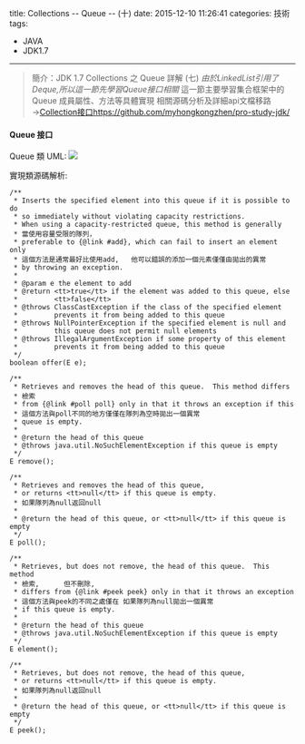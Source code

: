 title: Collections -- Queue -- (十)
date: 2015-12-10 11:26:41
categories: 技術
tags: 
- JAVA
- JDK1.7
---
> 簡介：JDK 1.7 Collections 之 Queue 詳解 (七) 
> _由於LinkedList引用了Deque,所以這一節先學習Queue接口相關_
> 這一節主要學習集合框架中的 Queue 成員屬性、方法等具體實現
> 相關源碼分析及詳細api文檔移路→[Collection接口https://github.com/myhongkongzhen/pro-study-jdk/](https://github.com/myhongkongzhen/pro-study-jdk/tree/master/src/main/java/z/z/w/jdk/collections)

<!--more-->  

#### Queue 接口
Queue 類 UML:
<img src="/images/JDK/Collections/Collection-Queue.png"  />

實現類源碼解析:
```
/**
 * Inserts the specified element into this queue if it is possible to do
 * so immediately without violating capacity restrictions.
 * When using a capacity-restricted queue, this method is generally
 * 當使用容量受限的隊列，
 * preferable to {@link #add}, which can fail to insert an element only
 * 這個方法是通常最好比使用add,   他可以錯誤的添加一個元素僅僅由拋出的異常
 * by throwing an exception.
 *
 * @param e the element to add
 * @return <tt>true</tt> if the element was added to this queue, else
 *         <tt>false</tt>
 * @throws ClassCastException if the class of the specified element
 *         prevents it from being added to this queue
 * @throws NullPointerException if the specified element is null and
 *         this queue does not permit null elements
 * @throws IllegalArgumentException if some property of this element
 *         prevents it from being added to this queue
 */
boolean offer(E e);

/**
 * Retrieves and removes the head of this queue.  This method differs
 * 檢索
 * from {@link #poll poll} only in that it throws an exception if this
 * 這個方法與poll不同的地方僅僅在隊列為空時拋出一個異常
 * queue is empty.
 *
 * @return the head of this queue
 * @throws java.util.NoSuchElementException if this queue is empty
 */
E remove();

/**
 * Retrieves and removes the head of this queue,
 * or returns <tt>null</tt> if this queue is empty.
 * 如果隊列為null返回null
 *
 * @return the head of this queue, or <tt>null</tt> if this queue is empty
 */
E poll();

/**
 * Retrieves, but does not remove, the head of this queue.  This method
 * 檢索,      但不刪除,
 * differs from {@link #peek peek} only in that it throws an exception
 * 這個方法與peek的不同之處僅在 如果隊列為null拋出一個異常
 * if this queue is empty.
 *
 * @return the head of this queue
 * @throws java.util.NoSuchElementException if this queue is empty
 */
E element();

/**
 * Retrieves, but does not remove, the head of this queue,
 * or returns <tt>null</tt> if this queue is empty.
 * 如果隊列為null返回null
 *
 * @return the head of this queue, or <tt>null</tt> if this queue is empty
 */
E peek();






```






